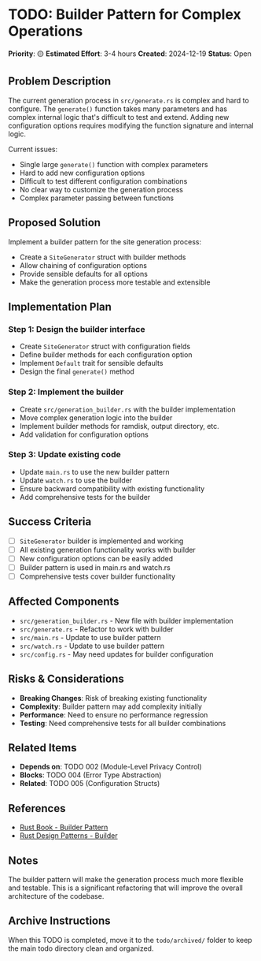 # TODO: Builder Pattern for Complex Operations

**Priority**: 🟡
**Estimated Effort**: 3-4 hours
**Created**: 2024-12-19
**Status**: Open

## Problem Description

The current generation process in `src/generate.rs` is complex and hard to configure. The `generate()` function takes many parameters and has complex internal logic that's difficult to test and extend. Adding new configuration options requires modifying the function signature and internal logic.

Current issues:
- Single large `generate()` function with complex parameters
- Hard to add new configuration options
- Difficult to test different configuration combinations
- No clear way to customize the generation process
- Complex parameter passing between functions

## Proposed Solution

Implement a builder pattern for the site generation process:

- Create a `SiteGenerator` struct with builder methods
- Allow chaining of configuration options
- Provide sensible defaults for all options
- Make the generation process more testable and extensible

## Implementation Plan

### Step 1: Design the builder interface
- Create `SiteGenerator` struct with configuration fields
- Define builder methods for each configuration option
- Implement `Default` trait for sensible defaults
- Design the final `generate()` method

### Step 2: Implement the builder
- Create `src/generation_builder.rs` with the builder implementation
- Move complex generation logic into the builder
- Implement builder methods for ramdisk, output directory, etc.
- Add validation for configuration options

### Step 3: Update existing code
- Update `main.rs` to use the new builder pattern
- Update `watch.rs` to use the builder
- Ensure backward compatibility with existing functionality
- Add comprehensive tests for the builder

## Success Criteria

- [ ] `SiteGenerator` builder is implemented and working
- [ ] All existing generation functionality works with builder
- [ ] New configuration options can be easily added
- [ ] Builder pattern is used in main.rs and watch.rs
- [ ] Comprehensive tests cover builder functionality

## Affected Components

- `src/generation_builder.rs` - New file with builder implementation
- `src/generate.rs` - Refactor to work with builder
- `src/main.rs` - Update to use builder pattern
- `src/watch.rs` - Update to use builder pattern
- `src/config.rs` - May need updates for builder configuration

## Risks & Considerations

- **Breaking Changes**: Risk of breaking existing functionality
- **Complexity**: Builder pattern may add complexity initially
- **Performance**: Need to ensure no performance regression
- **Testing**: Need comprehensive tests for all builder combinations

## Related Items

- **Depends on**: TODO 002 (Module-Level Privacy Control)
- **Blocks**: TODO 004 (Error Type Abstraction)
- **Related**: TODO 005 (Configuration Structs)

## References

- [Rust Book - Builder Pattern](https://doc.rust-lang.org/book/ch05-03-method-syntax.html)
- [Rust Design Patterns - Builder](https://rust-unofficial.github.io/patterns/patterns/creational/builder.html)

## Notes

The builder pattern will make the generation process much more flexible and testable. This is a significant refactoring that will improve the overall architecture of the codebase.

## Archive Instructions

When this TODO is completed, move it to the `todo/archived/` folder to keep the main todo directory clean and organized.
